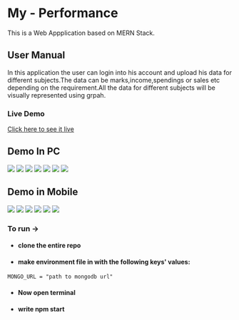 # My - Performance
This is a Web Appplication based on MERN Stack. 

## User Manual
In this application the user can login into his account and upload his data for different subjects.The data can be marks,income,spendings or sales etc depending on the requirement.All the data for different subjects will be visually represented using grpah.

### Live Demo
[Click here to see it live](https://my-performance.vercel.app/)


## Demo In PC
![](/demo/Index.png)
![](/demo/Login.png)
![](/demo/Register.png)
![](/demo/Home.png)
![](/demo/ScoreCard.png)
![](/demo/AddSubject.jpg)
![](/demo/Settings.png)

## Demo in Mobile
![](/demo/Mobile-Index.png)
![](/demo/Mobile-Login.png)
![](/demo/Mobile-register.png)
![](/demo/Mobile-home.png)
![](/demo/Mobile-ScoreCard.png)
![](/demo/Mobile-Settings.png)

### To run -> 
* #### clone the entire repo
* #### make environment file in with the following keys' values:
```
MONGO_URL = "path to mongodb url"
```
* #### Now open terminal
* #### write npm start
